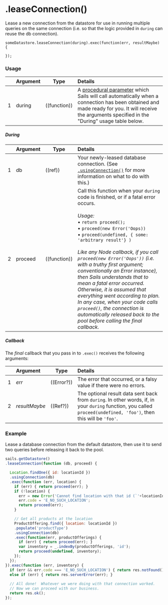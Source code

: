 # .leaseConnection()

Lease a new connection from the datastore for use in running multiple queries on the same connection (i.e. so that the logic provided in `during` can reuse the db connection).


```
someDatastore.leaseConnection(during).exec(function(err, resultMaybe) {

});
```


### Usage
|   |     Argument        | Type                | Details
|---|---------------------|---------------------|:------------|
| 1 | during              | ((function))        | A [procedural parameter](https://en.wikipedia.org/wiki/Procedural_parameter) which Sails will call automatically when a connection has been obtained and made ready for you.  It will receive the arguments specified in the "During" usage table below. |

##### During
|   |     Argument        | Type                | Details
|---|---------------------|---------------------|:------------|
| 1 | db                  | ((ref))             | Your newly-leased database connection.  (See [`.usingConnection()`](http://sailsjs.com/documentation/reference/waterline-orm/models/using-connection) for more information on what to do with this.) |
| 2 | proceed             | ((function))        | Call this function when your `during` code is finished, or if a fatal error occurs.<br/><br/>_Usage:_<br/>&bull; `return proceed();`<br/>&bull; `proceed(new Error('Oops))`<br/>&bull; `proceed(undefined, { some: 'arbitrary result'} )`<br/><br/>_Like any Node callback, if you call `proceed(new Error('Oops'))` (i.e. with a truthy first argument; conventionally an Error instance), then Sails understands that to mean a fatal error occurred.  Otherwise, it is assumed that everything went according to plan.  In any case, when your code calls `proceed()`, the connection is automatically released back to the pool before calling the final callback._



##### Callback

The _final_ callback that you pass in to `.exec()` receives the following arguments:

|   |     Argument        | Type                | Details |
|---|:--------------------|---------------------|:---------------------------------------------------------------------------------|
| 1 |    _err_            | ((Error?))          | The error that occurred, or a falsy value if there were no errors.
| 2 |    _resultMaybe_    | ((Ref?))            | The optional result data sent back from `during`.  In other words, if, in your `during` function, you called `proceed(undefined, 'foo')`, then this will be `'foo'`. |

### Example

Lease a database connection from the default datastore, then use it to send two queries before releasing it back to the pool.

```javascript
sails.getDatastore()
.leaseConnection(function (db, proceed) {

  Location.findOne({ id: locationId })
  .usingConnection(db)
  .exec(function (err, location) {
    if (err) { return proceed(err); }
    if (!location) {
      err = new Error('Cannot find location with that id (`'+locationId+'`)');
      err.code = 'E_NO_SUCH_LOCATION';
      return proceed(err);
    }

    // Get all products at the location
    ProductOffering.find({ location: locationId })
    .populate('productType')
    .usingConnection(db)
    .exec(function(err, productOfferings) {
      if (err) { return proceed(err); }
      var inventory = _.indexBy(productOfferings, 'id');
      return proceed(undefined, inventory);
    });
  });
}).exec(function (err, inventory) {
  if (err && err.code === 'E_NO_SUCH_LOCATION') { return res.notFound(); }
  else if (err) { return res.serverError(err); }
  
  // All done!  Whatever we were doing with that connection worked.
  // Now we can proceed with our business.
  return res.ok();
});
```




<docmeta name="displayName" value=".leaseConnection()">
<docmeta name="pageType" value="method">
